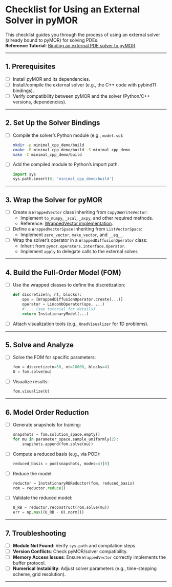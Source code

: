 # Checklist for Using an External Solver in pyMOR

This checklist guides you through the process of using an external solver (already bound to pyMOR) for solving PDEs.  
**Reference Tutorial**: [Binding an external PDE solver to pyMOR](#tutorial-binding-an-external-pde-solver-to-pymor).

---

## 1. **Prerequisites**

- [ ] Install pyMOR and its dependencies.
- [ ] Install/compile the external solver (e.g., the C++ code with pybind11 bindings).
- [ ] Verify compatibility between pyMOR and the solver (Python/C++ versions, dependencies).

---

## 2. **Set Up the Solver Bindings**

- [ ] Compile the solver’s Python module (e.g., `model.so`):
  ```bash
  mkdir -p minimal_cpp_demo/build
  cmake -B minimal_cpp_demo/build -S minimal_cpp_demo
  make -C minimal_cpp_demo/build
  ```
- [ ] Add the compiled module to Python’s import path:
  ```python
  import sys
  sys.path.insert(0, 'minimal_cpp_demo/build')
  ```

---

## 3. **Wrap the Solver for pyMOR**

- [ ] Create a `WrappedVector` class inheriting from `CopyOnWriteVector`:
  - Implement `to_numpy`, `_scal`, `_axpy`, and other required methods.
  - Reference: [WrappedVector implementation](#code-cell-ipython3).
- [ ] Define a `WrappedVectorSpace` inheriting from `ListVectorSpace`:
  - Implement `zero_vector`, `make_vector`, and `__eq__`.
- [ ] Wrap the solver’s operator in a `WrappedDiffusionOperator` class:
  - Inherit from `pymor.operators.interface.Operator`.
  - Implement `apply` to delegate calls to the external solver.

---

## 4. **Build the Full-Order Model (FOM)**

- [ ] Use the wrapped classes to define the discretization:
  ```python
  def discretize(n, nt, blocks):
      ops = [WrappedDiffusionOperator.create(...)]
      operator = LincombOperator(ops, ...)
      # ... (see tutorial for details)
      return InstationaryModel(...)
  ```
- [ ] Attach visualization tools (e.g., `OnedVisualizer` for 1D problems).

---

## 5. **Solve and Analyze**

- [ ] Solve the FOM for specific parameters:
  ```python
  fom = discretize(n=50, nt=10000, blocks=4)
  U = fom.solve(mu)
  ```
- [ ] Visualize results:
  ```python
  fom.visualize(U)
  ```

---

## 6. **Model Order Reduction**

- [ ] Generate snapshots for training:
  ```python
  snapshots = fom.solution_space.empty()
  for mu in parameter_space.sample_uniformly(2):
      snapshots.append(fom.solve(mu))
  ```
- [ ] Compute a reduced basis (e.g., via POD):
  ```python
  reduced_basis = pod(snapshots, modes=4)[0]
  ```
- [ ] Reduce the model:
  ```python
  reductor = InstationaryRBReductor(fom, reduced_basis)
  rom = reductor.reduce()
  ```
- [ ] Validate the reduced model:
  ```python
  U_RB = reductor.reconstruct(rom.solve(mu))
  err = np.max((U_RB - U).norm())
  ```

---

## 7. **Troubleshooting**
- [ ] **Module Not Found**: Verify `sys.path` and compilation steps.
- [ ] **Version Conflicts**: Check pyMOR/solver compatibility.
- [ ] **Memory Access Issues**: Ensure `WrappedVector` correctly implements the buffer protocol.
- [ ] **Numerical Instability**: Adjust solver parameters (e.g., time-stepping scheme, grid resolution).

---